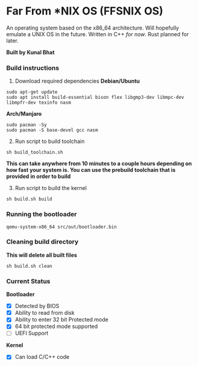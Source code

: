 #  Far From *NIX OS (FFSNIX OS)
An operating system based on the x86_64 architecture. Will hopefully emulate a UNIX OS in the future.
Written in C++ *for now*. Rust planned for later.

**Built by Kunal Bhat**

### Build instructions
1) Download required dependencies
**Debian/Ubuntu**
```
sudo apt-get update
sudo apt install build-essential bison flex libgmp3-dev libmpc-dev libmpfr-dev texinfo nasm
```
**Arch/Manjaro** 
```
sudo pacman -Sy
sudo pacman -S base-devel gcc nasm
```

2) Run script to build toolchain
```
sh build_toolchain.sh
```
**This can take anywhere from 10 minutes to a couple hours depending on how fast your system is. You can use the prebuild toolchain that is provided in order to build**

3) Run script to build the kernel
```
sh build.sh build
```

### Running the bootloader
```
qemu-system-x86_64 src/out/bootloader.bin
```

### Cleaning build directory
**This will delete all built files**
```
sh build.sh clean
```

### Current Status
**Bootloader**
- [x] Detected by BIOS
- [x] Ability to read from disk
- [x] Ability to enter 32 bit Protected mode
- [x] 64 bit protected mode supported
- [ ] UEFI Support

**Kernel**
- [x] Can load C/C++ code

